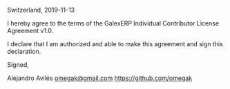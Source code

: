Switzerland, 2019-11-13

I hereby agree to the terms of the GalexERP Individual Contributor License
Agreement v1.0.

I declare that I am authorized and able to make this agreement and sign this
declaration.

Signed,

Alejandro Avilés omegak@gmail.com https://github.com/omegak
